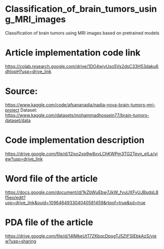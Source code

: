 # Classification_of_brain_tumors_using_MRI_images
Classification of brain tumors using MRI images based on pretrained models
 # Article implementation code link
 https://colab.research.google.com/drive/1DO4wjyUso5Vs2dsC33H53daku6dhlopH?usp=drive_link
 # Source:
 https://www.kaggle.com/code/afsananadia/nadia-nova-brain-tumors-mri-project
 Dataset: https://www.kaggle.com/datasets/mohammadhossein77/brain-tumors-dataset/data
# Code implementation description
https://drive.google.com/file/d/12ixo2xp9w8xvLChKWPm3TG2Tevn_eILa/view?usp=drive_link
# Word file of the article
https://docs.google.com/document/d/1kZbWuEbw7JkW_fvuUXFyUJBsdqL8f5eo/edit?usp=drive_link&ouid=109646493304040581459&rtpof=true&sd=true
# PDA file of the article
https://drive.google.com/file/d/14lMkeUtT7ZKbqcDpsgTJ5ZtFSIEbkAzS/view?usp=sharing
